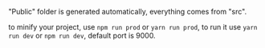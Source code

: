 "Public" folder is generated automatically, everything comes from "src".  

to minify your project, use `npm run prod` or `yarn run prod`, to run it use `yarn run dev` or `npm run dev`, default port is 9000.
